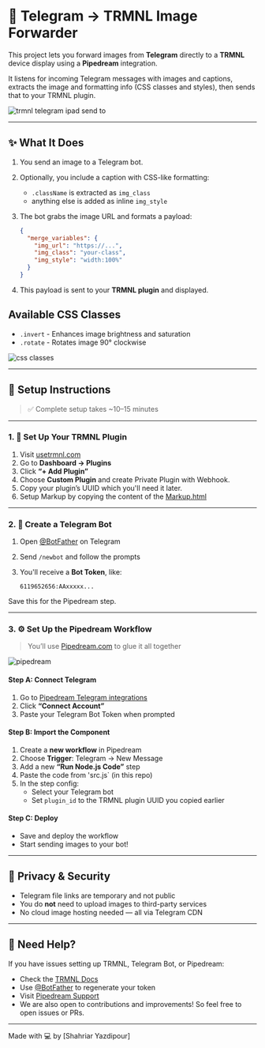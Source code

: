 # 📡 Telegram → TRMNL Image Forwarder

This project lets you forward images from **Telegram** directly to a **TRMNL** device display using a **Pipedream** integration.

It listens for incoming Telegram messages with images and captions, extracts the image and formatting info (CSS classes and styles), then sends that to your TRMNL plugin.

![trmnl telegram ipad send to ](./telegram-trmnl.jpg)

---

## ✨ What It Does

1. You send an image to a Telegram bot.
2. Optionally, you include a caption with CSS-like formatting:
   - `.className` is extracted as `img_class`
   - anything else is added as inline `img_style`
3. The bot grabs the image URL and formats a payload:

   ```json
   {
     "merge_variables": {
       "img_url": "https://...",
       "img_class": "your-class",
       "img_style": "width:100%"
     }
   }
   ```

4. This payload is sent to your **TRMNL plugin** and displayed.

## Available CSS Classes

- `.invert` - Enhances image brightness and saturation
- `.rotate` - Rotates image 90° clockwise

![css classes](./css-class.png)

---

## 🚀 Setup Instructions

> ✅ Complete setup takes ~10–15 minutes

---

### 1. 🔌 Set Up Your TRMNL Plugin

1. Visit [usetrmnl.com](https://usetrmnl.com/)
2. Go to **Dashboard → Plugins**
3. Click **“+ Add Plugin”**
4. Choose **Custom Plugin** and create Private Plugin with Webhook.
5. Copy your plugin’s UUID which you'll need it later.
6. Setup Markup by copying the content of the [Markup.html](./markup.html)

---

### 2. 🤖 Create a Telegram Bot

1. Open [@BotFather](https://t.me/BotFather) on Telegram
2. Send `/newbot` and follow the prompts
3. You'll receive a **Bot Token**, like:

   ```
   6119652656:AAxxxxx...
   ```

Save this for the Pipedream step.

---

### 3. ⚙️ Set Up the Pipedream Workflow

> You’ll use [Pipedream.com](https://pipedream.com) to glue it all together

![pipedream](./pipe.png)

#### Step A: Connect Telegram

1. Go to [Pipedream Telegram integrations](https://pipedream.com/apps/telegram_bot_api)
2. Click **“Connect Account”**
3. Paste your Telegram Bot Token when prompted

#### Step B: Import the Component

1. Create a **new workflow** in Pipedream
2. Choose **Trigger**: Telegram → New Message
3. Add a new **“Run Node.js Code”** step
4. Paste the code from 'src.js` (in this repo)
5. In the step config:
   - Select your Telegram bot
   - Set `plugin_id` to the TRMNL plugin UUID you copied earlier

#### Step C: Deploy

- Save and deploy the workflow
- Start sending images to your bot!

---

## 🔐 Privacy & Security

- Telegram file links are temporary and not public
- You do **not** need to upload images to third-party services
- No cloud image hosting needed — all via Telegram CDN

---

## 🛟 Need Help?

If you have issues setting up TRMNL, Telegram Bot, or Pipedream:

- Check the [TRMNL Docs](https://docs.usetrmnl.com/)
- Use [@BotFather](https://t.me/BotFather) to regenerate your token
- Visit [Pipedream Support](https://docs.pipedream.com/)
- We are also open to contributions and improvements! So feel free to open issues or PRs.

---

Made with 💻 by [Shahriar Yazdipour]

